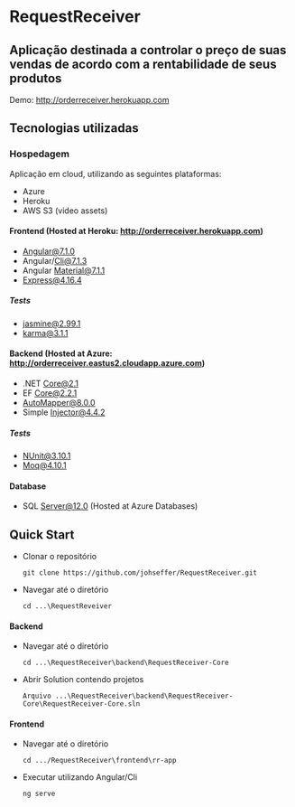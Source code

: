 # RequestReceiver

## Aplicação destinada a controlar o preço de suas vendas de acordo com a rentabilidade de seus produtos
Demo: http://orderreceiver.herokuapp.com

## Tecnologias utilizadas

### Hospedagem
Aplicação em cloud, utilizando as seguintes plataformas:
- Azure
- Heroku
- AWS S3 (video assets)

#### Frontend (Hosted at Heroku: http://orderreceiver.herokuapp.com)
- Angular@7.1.0
- Angular/Cli@7.1.3
- Angular Material@7.1.1
- Express@4.16.4
##### Tests
- jasmine@2.99.1
- karma@3.1.1

#### Backend (Hosted at Azure: http://orderreceiver.eastus2.cloudapp.azure.com)
- .NET Core@2.1
- EF Core@2.2.1
- AutoMapper@8.0.0
- Simple Injector@4.4.2
##### Tests
- NUnit@3.10.1
- Moq@4.10.1

#### Database
- SQL Server@12.0 (Hosted at Azure Databases)

## Quick Start
- Clonar o repositório

    `git clone https://github.com/johseffer/RequestReceiver.git`
- Navegar até o diretório

    `cd ...\RequestReveiver`
#### Backend
- Navegar até o diretório

    `cd ...\RequestReceiver\backend\RequestReceiver-Core`
- Abrir Solution contendo projetos 

    `Arquivo ...\RequestReceiver\backend\RequestReceiver-Core\RequestReceiver-Core.sln`
#### Frontend
- Navegar até o diretório

    `cd .../RequestReceiver\frontend\rr-app`
- Executar utilizando Angular/Cli

    `ng serve`
